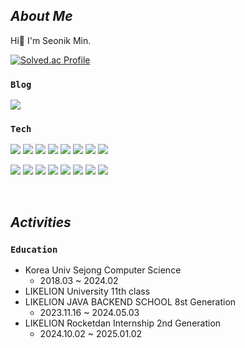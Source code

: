 ## *About Me*
Hi👋 I'm Seonik Min.

[![Solved.ac Profile](http://mazassumnida.wtf/api/mini/generate_badge?boj=alstjsdlr990321)](https://solved.ac/alstjsdlr990321)


### `Blog`
<a href="https://velog.io/@alstjsdlr0321">
 <img src="https://img.shields.io/badge/Velog-20C997?style=flat-square&logo=Velog&logoColor=white"/> 
</a>


### `Tech`

<img src="https://img.shields.io/badge/SpringBoot-6DB33F?style=flat-square&logo=SpringBoot&logoColor=white"/> <img src="https://img.shields.io/badge/AWS-232F3E?style=flat-square&logo=amazonaws&logoColor=white"/> <img src="https://img.shields.io/badge/MySQL-4479A1?style=flat-square&logo=MySQL&logoColor=white"/> <img src="https://img.shields.io/badge/-ElasticSearch-005571?style=flat-square&logo=elasticsearch"/> <img src="https://img.shields.io/badge/JWT-black?style=flat-square&&logo=JSON%20web%20tokens"/> <img src="https://img.shields.io/badge/Rabbitmq-FF6600?style=flat-square&&logo=rabbitmq&logoColor=white"/> <img src="https://img.shields.io/badge/GoogleCloud-%234285F4.svg?style=flat-square&logo=google-cloud&logoColor=white"/>
<img src="https://img.shields.io/badge/docker-%230db7ed.svg?style=flat-square&logo=docker&logoColor=white"/>

<img src="https://img.shields.io/badge/grafana-%23F46800.svg?style=flat-square&logo=grafana&logoColor=white"/> <img src="https://img.shields.io/badge/kubernetes-%23326ce5.svg?style=flat-square&logo=kubernetes&logoColor=white"/> <img src="https://img.shields.io/badge/nginx-%23009639.svg?style=flat-square&logo=nginx&logoColor=white"/> <img src="https://img.shields.io/badge/github%20actions-%232671E5.svg?style=flat-square&logo=githubactions&logoColor=white"/> <img src="https://img.shields.io/badge/jenkins-%232C5263.svg?style=flat-square&logo=jenkins&logoColor=white"/>
<img src="https://img.shields.io/badge/Amazon%20S3-FF9900?style=flat-square&logo=amazons3&logoColor=white"/>
<img src="https://img.shields.io/badge/postgres-%23316192.svg?style=flat-square&logo=postgresql&logoColor=white"/>
<img src="https://img.shields.io/badge/redis-%23DD0031.svg?style=flat-square&logo=redis&logoColor=white"/>
 
<br>



## *Activities*

### `Education`
- Korea Univ Sejong Computer Science
  - 2018.03 ~ 2024.02
- LIKELION University 11th class 
- LIKELION JAVA BACKEND SCHOOL 8st Generation
  - 2023.11.16 ~ 2024.05.03 
- LIKELION Rocketdan Internship 2nd Generation
  - 2024.10.02 ~ 2025.01.02
</div>
  

